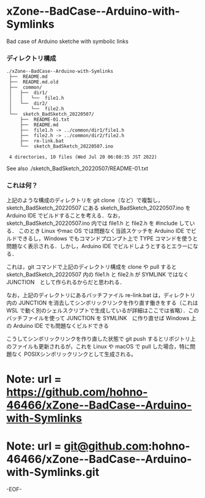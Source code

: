 # xZone--BadCase--Arduino-with-Symlinks

Bad case of Arduino sketche with symbolic links

### ディレクトリ構成

    ./xZone--BadCase--Arduino-with-Symlinks
     ├──  README.md
     ├──  README.md.old
     ├──  common/
     │   ├──  dir1/
     │   │   └──  file1.h
     │   └──  dir2/
     │       └──  file2.h
     └──  sketch_BadSketch_20220507/
         ├──  README-01.txt
         ├──  README.md
         ├──  file1.h -> ../common/dir1/file1.h
         ├──  file2.h -> ../common/dir2/file2.h
         ├──  re-link.bat
         └──  sketch_BadSketch_20220507.ino
     
     4 directories, 10 files (Wed Jul 20 06:08:35 JST 2022)


See also ./sketch_BadSketch_20220507/README-01.txt

### これは何？

上記のような構成のディレクトリを git clone（など）で複製し，sketch_BadSketch_20220507 にある sketch_BadSketch_20220507.ino を Arduino IDE でビルドすることを考える．なお，sketch_BadSketch_20220507.ino 内では file1.h と file2.h を #include している．
このとき Linux やmac OS では問題なく当該スケッチを Arduino IDE でビルドできるし，Windows でもコマンドプロンプト上で TYPE コマンドを使うと問題なく表示される．しかし，Arduino IDE でビルドしようとするとエラーになる．

これは，git コマンドで上記のディレクトリ構成を clone や pull すると sketch_BadSketch_20220507 内の file1.h と file2.h が SYMLINK ではなく JUNCTION　として作られるからだと思われる．

なお，上記のディレクトリにあるバッチファイル re-link.bat は，ディレクトリ内の JUNCTION を消去してシンボリックリンクを作り直す働きをする（これは WSL で動く別のシェルスクリプトで生成しているが詳細はここでは省略）．このバッチファイルを使って JUNCTION を SYMLINK　に作り直せば Windows 上の Arduino IDE でも問題なくビルドできる

こうしてシンボリックリンクを作り直した状態で git push するとリポジトリ上のファイルも更新されるが，これを Linux や macOS で pull した場合，特に問題なく POSIXシンボリックリンクとして生成される。


# Note: url = https://github.com/hohno-46466/xZone--BadCase--Arduino-with-Symlinks

# Note: url = git@github.com:hohno-46466/xZone--BadCase--Arduino-with-Symlinks.git

-EOF-
